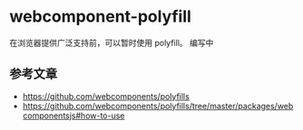 # webcomponent-polyfill

在浏览器提供广泛支持前，可以暂时使用 polyfill。
编写中

## 参考文章

- https://github.com/webcomponents/polyfills
- https://github.com/webcomponents/polyfills/tree/master/packages/webcomponentsjs#how-to-use
